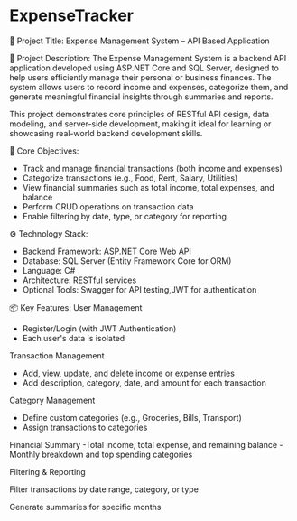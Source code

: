 # ExpenseTracker
📝 Project Title:
Expense Management System – API Based Application

📄 Project Description:
The Expense Management System is a backend API application developed using ASP.NET Core and SQL Server, designed to help users efficiently manage their personal or business finances. The system allows users to record income and expenses, categorize them, and generate meaningful financial insights through summaries and reports.

This project demonstrates core principles of RESTful API design, data modeling, and server-side development, making it ideal for learning or showcasing real-world backend development skills.

🎯 Core Objectives:
- Track and manage financial transactions (both income and expenses)
- Categorize transactions (e.g., Food, Rent, Salary, Utilities)
- View financial summaries such as total income, total expenses, and balance
- Perform CRUD operations on transaction data
- Enable filtering by date, type, or category for reporting

⚙️ Technology Stack:
- Backend Framework: ASP.NET Core Web API
- Database: SQL Server (Entity Framework Core for ORM)
- Language: C#
- Architecture: RESTful services
- Optional Tools: Swagger for API testing,JWT for authentication

📦 Key Features:
 User Management
- Register/Login (with JWT Authentication)
- Each user's data is isolated

Transaction Management
- Add, view, update, and delete income or expense entries
- Add description, category, date, and amount for each transaction

Category Management
- Define custom categories (e.g., Groceries, Bills, Transport)
- Assign transactions to categories

Financial Summary
-Total income, total expense, and remaining balance
-Monthly breakdown and top spending categories

Filtering & Reporting

Filter transactions by date range, category, or type

Generate summaries for specific months
